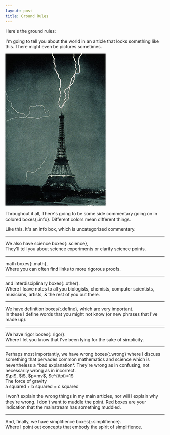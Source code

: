```yaml
---
layout: post
title: Ground Rules
---
```

Here's the ground rules:

I'm going to tell you about the world in an article that looks something like
this. There might even be pictures sometimes.

![Lightning!](/images/lightning.jpg)

Throughout it all, There's going to be some side commentary going on in
<span>colored boxes</span>{:.info}. Different colors mean different things.

<aside class="info">
Like this. It's an info box, which is uncategorized commentary.
</aside>

<hr class="mark">
We also have <span>science boxes</span>{:.science},

<aside class="science">
They'll tell you about science experiments or clarify science points.
</aside>

<hr class="mark">
<span>math boxes</span>{:.math},

<aside class="math">
Where you can often find links to more rigorous proofs.
</aside>

<hr class="mark">
and <span>interdisciplinary boxes</span>{:.other}.

<aside class="other">
Where I leave notes to all you biologists, chemists, computer
scientists, musicians, artists, &amp; the rest of you out there.
</aside>

<hr class="mark">
We have <span>definition boxes</span>{:.define}, which are very important.

<aside class="define">
In these I define words that you might not know (or new phrases that I've made up).
</aside>

<hr class="mark">
We have <span>rigor boxes</span>{:.rigor}.

<aside class="rigor">
Where I let you know that I've been lying for the sake of simplicity.
</aside>

<hr class="mark">
Perhaps most importantly, we have <span>wrong boxes</span>{:.wrong} where
I discuss something that pervades common mathematics and science which is
nevertheless a *bad explanation*. They're wrong as in confusing, not necessarily
wrong as in incorrect.

<aside class="wrong">
$\pi$, $i$, $p=mv$, $e^{i\pi}=1$
<br/>
The force of gravity
<br/>
a squared + b squared = c squared
</aside>

I won't explain the wrong things in my main articles, nor will I explain why
they're wrong. I don't want to muddle the point. Red boxes are your indication
that the mainstream has something muddled.

<hr class="mark">
And, finally, we have <span>simplifience boxes</span>{:.simplifience}.

<aside class="simplifience">
Where I point out concepts that embody the spirit of simplifience.
</aside>
